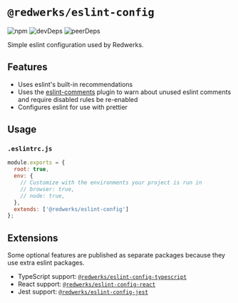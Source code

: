 # `@redwerks/eslint-config`

![npm](https://img.shields.io/npm/v/redwerks/eslint-config) ![devDeps](https://img.shields.io/david/dev/redwerks/eslint-config?path=packages%2Feslint-config) ![peerDeps](https://img.shields.io/david/peer/redwerks/eslint-config?path=packages%2Feslint-config)

Simple eslint configuration used by Redwerks.

## Features

- Uses eslint's built-in recommendations
- Uses the [eslint-comments](https://www.npmjs.com/package/eslint-plugin-eslint-comments) plugin to warn about unused eslint comments and require disabled rules be re-enabled
- Configures eslint for use with prettier

## Usage

### `.eslintrc.js`

```js
module.exports = {
  root: true,
  env: {
    // Customize with the environments your project is run in
    // browser: true,
    // node: true,
  },
  extends: ['@redwerks/eslint-config']
};
```

## Extensions

Some optional features are published as separate packages because they use extra eslint packages.

- TypeScript support: [`@redwerks/eslint-config-typescript`](https://github.com/redwerks/eslint-config/tree/master/packages/eslint-config-typescript)
- React support: [`@redwerks/eslint-config-react`](https://github.com/redwerks/eslint-config/tree/master/packages/eslint-config-react)
- Jest support: [`@redwerks/eslint-config-jest`](https://github.com/redwerks/eslint-config/tree/master/packages/eslint-config-jest)
